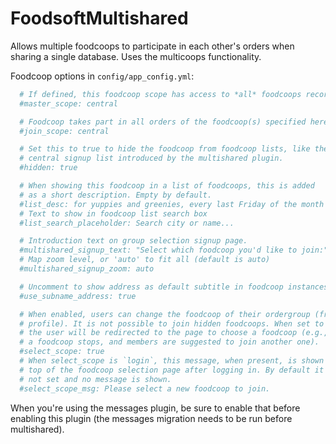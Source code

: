 FoodsoftMultishared
===================

Allows multiple foodcoops to participate in each other's orders when sharing a
single database. Uses the multicoops functionality.

Foodcoop options in `config/app_config.yml`:
```yaml
  # If defined, this foodcoop scope has access to *all* foodcoops records.
  #master_scope: central

  # Foodcoop takes part in all orders of the foodcoop(s) specified here.
  #join_scope: central

  # Set this to true to hide the foodcoop from foodcoop lists, like the
  # central signup list introduced by the multishared plugin.
  #hidden: true

  # When showing this foodcoop in a list of foodcoops, this is added
  # as a short description. Empty by default.
  #list_desc: for yuppies and greenies, every last Friday of the month
  # Text to show in foodcoop list search box
  #list_search_placeholder: Search city or name...

  # Introduction text on group selection signup page.
  #multishared_signup_text: "Select which foodcoop you'd like to join:"
  # Map zoom level, or 'auto' to fit all (default is auto)
  #multishared_signup_zoom: auto

  # Uncomment to show address as default subtitle in foodcoop instances.
  #use_subname_address: true

  # When enabled, users can change the foodcoop of their ordergroup (from
  # profile). It is not possible to join hidden foodcoops. When set to `login`,
  # the user will be redirected to the page to choose a foodcoop (e.g., when
  # a foodcoop stops, and members are suggested to join another one).
  #select_scope: true
  # When select_scope is `login`, this message, when present, is shown on
  # top of the foodcoop selection page after logging in. By default it is
  # not set and no message is shown.
  #select_scope_msg: Please select a new foodcoop to join.
```

When you're using the messages plugin, be sure to enable that before enabling
this plugin (the messages migration needs to be run before multishared).

